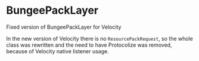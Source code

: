 # BungeePackLayer
Fixed version of BungeePackLayer for Velocity

In the new version of Velocity there is no `ResourcePackRequest`, so the whole class was rewritten and the need to have Protocolize was removed, because of Velocity native listener usage.

